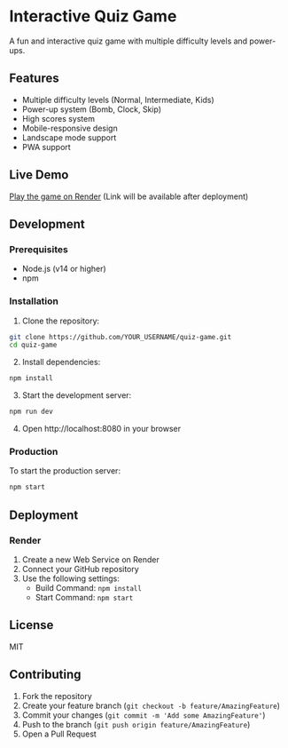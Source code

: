 # Interactive Quiz Game

A fun and interactive quiz game with multiple difficulty levels and power-ups.

## Features

- Multiple difficulty levels (Normal, Intermediate, Kids)
- Power-up system (Bomb, Clock, Skip)
- High scores system
- Mobile-responsive design
- Landscape mode support
- PWA support

## Live Demo

[Play the game on Render](https://quiz-game.onrender.com) (Link will be available after deployment)

## Development

### Prerequisites

- Node.js (v14 or higher)
- npm

### Installation

1. Clone the repository:
```bash
git clone https://github.com/YOUR_USERNAME/quiz-game.git
cd quiz-game
```

2. Install dependencies:
```bash
npm install
```

3. Start the development server:
```bash
npm run dev
```

4. Open http://localhost:8080 in your browser

### Production

To start the production server:
```bash
npm start
```

## Deployment

### Render

1. Create a new Web Service on Render
2. Connect your GitHub repository
3. Use the following settings:
   - Build Command: `npm install`
   - Start Command: `npm start`

## License

MIT

## Contributing

1. Fork the repository
2. Create your feature branch (`git checkout -b feature/AmazingFeature`)
3. Commit your changes (`git commit -m 'Add some AmazingFeature'`)
4. Push to the branch (`git push origin feature/AmazingFeature`)
5. Open a Pull Request

